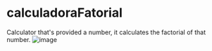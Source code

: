 # calculadoraFatorial
 Calculator that's provided a number, it calculates the factorial of that number.
![image](https://user-images.githubusercontent.com/69324573/192866662-654cc4a6-0b23-48da-b283-df787b35e9af.png)

